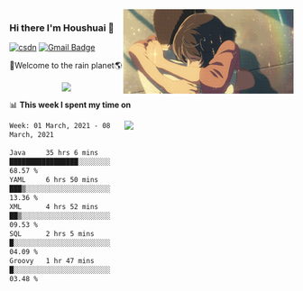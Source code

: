 <img  align='right' height="150" src="https://github.com/LikeRainDay/LikeRainDay/blob/master/pic/img_rain_1.gif?raw=true">



### Hi there I'm Houshuai :lemon:

[![csdn](https://img.shields.io/badge/-csdn-c14438?style=flat-square&logo=c&logoColor=white)](https://blog.csdn.net/qq_15807167)
[![Gmail Badge](https://img.shields.io/badge/-gmail-c14438?style=flat-square&logo=Gmail&logoColor=white&link=mailto:houshuai0816@gmail.com)](mailto:houshuai0816@gmail.com)

🚀Welcome to the rain planet🌎

<center>
<img align='center'  src="https://source.unsplash.com/random/1200x600">
</center>

📊 **This week I spent my time on**

<img align='right'   width="300" src="https://github-readme-stats.vercel.app/api?username=LikeRainDay&show_icons=true&title_color=fff&icon_color=79ff97&text_color=9f9f9f&bg_color=151515">

<!--START_SECTION:waka-->
```text
Week: 01 March, 2021 - 08 March, 2021

Java     35 hrs 6 mins   █████████████████░░░░░░░░   68.57 % 
YAML     6 hrs 50 mins   ███▒░░░░░░░░░░░░░░░░░░░░░   13.36 % 
XML      4 hrs 52 mins   ██▒░░░░░░░░░░░░░░░░░░░░░░   09.53 % 
SQL      2 hrs 5 mins    █░░░░░░░░░░░░░░░░░░░░░░░░   04.09 % 
Groovy   1 hr 47 mins    █░░░░░░░░░░░░░░░░░░░░░░░░   03.48 % 
```
<!--END_SECTION:waka-->
